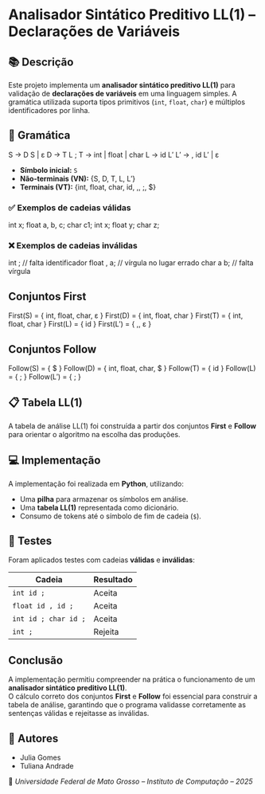 # Analisador Sintático Preditivo LL(1) – Declarações de Variáveis

## 📚 Descrição

Este projeto implementa um **analisador sintático preditivo LL(1)** para validação de **declarações de variáveis** em uma linguagem simples. A gramática utilizada suporta tipos primitivos (`int`, `float`, `char`) e múltiplos identificadores por linha.

## 🧾 Gramática

S → D S | ε
D → T L ;
T → int | float | char
L → id L′
L′ → , id L′ | ε

- **Símbolo inicial:** `S`
- **Não-terminais (VN):** {S, D, T, L, L′}
- **Terminais (VT):** {int, float, char, id, ,, ;, $}

### ✅ Exemplos de cadeias válidas

int x;
float a, b, c;
char c1;
int x; float y; char z;

### ❌ Exemplos de cadeias inválidas

int ; // falta identificador
float , a; // vírgula no lugar errado
char a b; // falta vírgula

## Conjuntos First

First(S) = { int, float, char, ε }
First(D) = { int, float, char }
First(T) = { int, float, char }
First(L) = { id }
First(L′) = { ,, ε }

## Conjuntos Follow

Follow(S) = { $ }
Follow(D) = { int, float, char, $ }
Follow(T) = { id }
Follow(L) = { ; }
Follow(L′) = { ; }

## 📋 Tabela LL(1)

A tabela de análise LL(1) foi construída a partir dos conjuntos **First** e **Follow** para orientar o algoritmo na escolha das produções.

## 💻 Implementação

A implementação foi realizada em **Python**, utilizando:

- Uma **pilha** para armazenar os símbolos em análise.
- Uma **tabela LL(1)** representada como dicionário.
- Consumo de tokens até o símbolo de fim de cadeia (`$`).

## 🧪 Testes

Foram aplicados testes com cadeias **válidas** e **inválidas**:

| Cadeia               | Resultado |
| -------------------- | --------- |
| `int id ;`           | Aceita    |
| `float id , id ;`    | Aceita    |
| `int id ; char id ;` | Aceita    |
| `int ;`              | Rejeita   |

## Conclusão

A implementação permitiu compreender na prática o funcionamento de um **analisador sintático preditivo LL(1)**.  
O cálculo correto dos conjuntos **First** e **Follow** foi essencial para construir a tabela de análise, garantindo que o programa validasse corretamente as sentenças válidas e rejeitasse as inválidas.

## 👥 Autores

- Julia Gomes
- Tuliana Andrade

📍 _Universidade Federal de Mato Grosso – Instituto de Computação – 2025_
